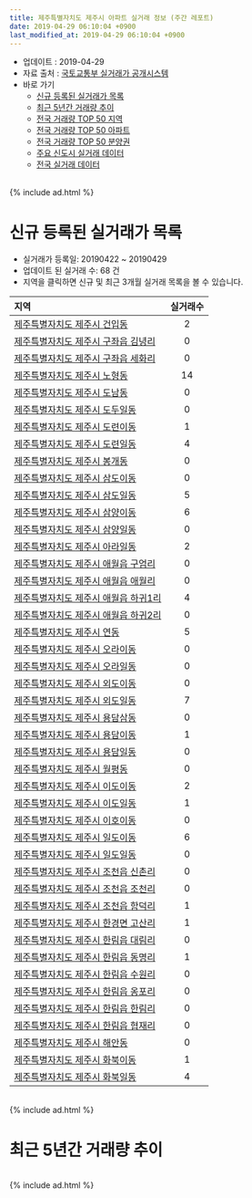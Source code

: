 ```yaml
---
title: 제주특별자치도 제주시 아파트 실거래 정보 (주간 레포트)
date: 2019-04-29 06:10:04 +0900
last_modified_at: 2019-04-29 06:10:04 +0900
---
```


* 업데이트 : 2019-04-29
* 자료 출처 : [국토교통부 실거래가 공개시스템](http://rt.molit.go.kr)
* 바로 가기
    * [신규 등록된 실거래가 목록](#신규-등록된-실거래가-목록)
    * [최근 5년간 거래량 추이](#최근-5년간-거래량-추이)
    * [전국 거래량 TOP 50 지역](https://inasie.github.io/apt-trade-info/최근-3개월-전국에서-가장-거래가-많이-발생한-지역)
    * [전국 거래량 TOP 50 아파트](https://inasie.github.io/apt-trade-info/최근-3개월-전국에서-가장-거래가-많이-발생한-아파트)
    * [전국 거래량 TOP 50 분양권](https://inasie.github.io/apt-trade-info/최근-3개월-전국에서-가장-거래가-많이-발생한-분양권)
    * [주요 신도시 실거래 데이터](https://inasie.github.io/apt-trade-info/주요-신도시)
    * [전국 실거래 데이터](https://inasie.github.io/apt-trade-info/전국)

<br>
{% include ad.html %}
<br>

# 신규 등록된 실거래가 목록
* 실거래가 등록일: 20190422 ~ 20190429
* 업데이트 된 실거래 수: 68 건
* 지역을 클릭하면 신규 및 최근 3개월 실거래 목록을 볼 수 있습니다.


|지역|실거래수|
|:---|:---:|
|[제주특별자치도 제주시 건입동](https://inasie.github.io/apt-trade-info/제주특별자치도-제주시-건입동)|2|
|[제주특별자치도 제주시 구좌읍 김녕리](https://inasie.github.io/apt-trade-info/제주특별자치도-제주시-구좌읍-김녕리)|0|
|[제주특별자치도 제주시 구좌읍 세화리](https://inasie.github.io/apt-trade-info/제주특별자치도-제주시-구좌읍-세화리)|0|
|[제주특별자치도 제주시 노형동](https://inasie.github.io/apt-trade-info/제주특별자치도-제주시-노형동)|14|
|[제주특별자치도 제주시 도남동](https://inasie.github.io/apt-trade-info/제주특별자치도-제주시-도남동)|0|
|[제주특별자치도 제주시 도두일동](https://inasie.github.io/apt-trade-info/제주특별자치도-제주시-도두일동)|0|
|[제주특별자치도 제주시 도련이동](https://inasie.github.io/apt-trade-info/제주특별자치도-제주시-도련이동)|1|
|[제주특별자치도 제주시 도련일동](https://inasie.github.io/apt-trade-info/제주특별자치도-제주시-도련일동)|4|
|[제주특별자치도 제주시 봉개동](https://inasie.github.io/apt-trade-info/제주특별자치도-제주시-봉개동)|0|
|[제주특별자치도 제주시 삼도이동](https://inasie.github.io/apt-trade-info/제주특별자치도-제주시-삼도이동)|0|
|[제주특별자치도 제주시 삼도일동](https://inasie.github.io/apt-trade-info/제주특별자치도-제주시-삼도일동)|5|
|[제주특별자치도 제주시 삼양이동](https://inasie.github.io/apt-trade-info/제주특별자치도-제주시-삼양이동)|6|
|[제주특별자치도 제주시 삼양일동](https://inasie.github.io/apt-trade-info/제주특별자치도-제주시-삼양일동)|0|
|[제주특별자치도 제주시 아라일동](https://inasie.github.io/apt-trade-info/제주특별자치도-제주시-아라일동)|2|
|[제주특별자치도 제주시 애월읍 구엄리](https://inasie.github.io/apt-trade-info/제주특별자치도-제주시-애월읍-구엄리)|0|
|[제주특별자치도 제주시 애월읍 애월리](https://inasie.github.io/apt-trade-info/제주특별자치도-제주시-애월읍-애월리)|0|
|[제주특별자치도 제주시 애월읍 하귀1리](https://inasie.github.io/apt-trade-info/제주특별자치도-제주시-애월읍-하귀1리)|4|
|[제주특별자치도 제주시 애월읍 하귀2리](https://inasie.github.io/apt-trade-info/제주특별자치도-제주시-애월읍-하귀2리)|0|
|[제주특별자치도 제주시 연동](https://inasie.github.io/apt-trade-info/제주특별자치도-제주시-연동)|5|
|[제주특별자치도 제주시 오라이동](https://inasie.github.io/apt-trade-info/제주특별자치도-제주시-오라이동)|0|
|[제주특별자치도 제주시 오라일동](https://inasie.github.io/apt-trade-info/제주특별자치도-제주시-오라일동)|0|
|[제주특별자치도 제주시 외도이동](https://inasie.github.io/apt-trade-info/제주특별자치도-제주시-외도이동)|0|
|[제주특별자치도 제주시 외도일동](https://inasie.github.io/apt-trade-info/제주특별자치도-제주시-외도일동)|7|
|[제주특별자치도 제주시 용담삼동](https://inasie.github.io/apt-trade-info/제주특별자치도-제주시-용담삼동)|0|
|[제주특별자치도 제주시 용담이동](https://inasie.github.io/apt-trade-info/제주특별자치도-제주시-용담이동)|1|
|[제주특별자치도 제주시 용담일동](https://inasie.github.io/apt-trade-info/제주특별자치도-제주시-용담일동)|0|
|[제주특별자치도 제주시 월평동](https://inasie.github.io/apt-trade-info/제주특별자치도-제주시-월평동)|0|
|[제주특별자치도 제주시 이도이동](https://inasie.github.io/apt-trade-info/제주특별자치도-제주시-이도이동)|2|
|[제주특별자치도 제주시 이도일동](https://inasie.github.io/apt-trade-info/제주특별자치도-제주시-이도일동)|1|
|[제주특별자치도 제주시 이호이동](https://inasie.github.io/apt-trade-info/제주특별자치도-제주시-이호이동)|0|
|[제주특별자치도 제주시 일도이동](https://inasie.github.io/apt-trade-info/제주특별자치도-제주시-일도이동)|6|
|[제주특별자치도 제주시 일도일동](https://inasie.github.io/apt-trade-info/제주특별자치도-제주시-일도일동)|0|
|[제주특별자치도 제주시 조천읍 신촌리](https://inasie.github.io/apt-trade-info/제주특별자치도-제주시-조천읍-신촌리)|0|
|[제주특별자치도 제주시 조천읍 조천리](https://inasie.github.io/apt-trade-info/제주특별자치도-제주시-조천읍-조천리)|0|
|[제주특별자치도 제주시 조천읍 함덕리](https://inasie.github.io/apt-trade-info/제주특별자치도-제주시-조천읍-함덕리)|1|
|[제주특별자치도 제주시 한경면 고산리](https://inasie.github.io/apt-trade-info/제주특별자치도-제주시-한경면-고산리)|1|
|[제주특별자치도 제주시 한림읍 대림리](https://inasie.github.io/apt-trade-info/제주특별자치도-제주시-한림읍-대림리)|0|
|[제주특별자치도 제주시 한림읍 동명리](https://inasie.github.io/apt-trade-info/제주특별자치도-제주시-한림읍-동명리)|1|
|[제주특별자치도 제주시 한림읍 수원리](https://inasie.github.io/apt-trade-info/제주특별자치도-제주시-한림읍-수원리)|0|
|[제주특별자치도 제주시 한림읍 옹포리](https://inasie.github.io/apt-trade-info/제주특별자치도-제주시-한림읍-옹포리)|0|
|[제주특별자치도 제주시 한림읍 한림리](https://inasie.github.io/apt-trade-info/제주특별자치도-제주시-한림읍-한림리)|0|
|[제주특별자치도 제주시 한림읍 협재리](https://inasie.github.io/apt-trade-info/제주특별자치도-제주시-한림읍-협재리)|0|
|[제주특별자치도 제주시 해안동](https://inasie.github.io/apt-trade-info/제주특별자치도-제주시-해안동)|0|
|[제주특별자치도 제주시 화북이동](https://inasie.github.io/apt-trade-info/제주특별자치도-제주시-화북이동)|1|
|[제주특별자치도 제주시 화북일동](https://inasie.github.io/apt-trade-info/제주특별자치도-제주시-화북일동)|4|


<br>
{% include ad.html %}
<br>

# 최근 5년간 거래량 추이


<div style="width:100%;">
    <canvas id="deal_progress" height="200"></canvas>
</div>

<script>
new Chart(document.getElementById("deal_progress"), {
    type: 'line',
    data: {
        labels: ['201404','201405','201406','201407','201408','201409','201410','201411','201412','201501','201502','201503','201504','201505','201506','201507','201508','201509','201510','201511','201512','201601','201602','201603','201604','201605','201606','201607','201608','201609','201610','201611','201612','201701','201702','201703','201704','201705','201706','201707','201708','201709','201710','201711','201712','201801','201802','201803','201804','201805','201806','201807','201808','201809','201810','201811','201812','201901','201902','201903','201904'],
        datasets: [{
            label: '매매',
            pointRadius: 1,
            data: [220, 180, 239, 299, 297, 332, 383, 279, 392, 346, 230, 233, 217, 170, 187, 184, 154, 174, 227, 251, 303, 309, 199, 215, 140, 132, 167, 246, 205, 175, 242, 258, 189, 185, 143, 123, 134, 101, 144, 123, 119, 143, 147, 185, 215, 183, 124, 176, 133, 155, 144, 123, 148, 137, 211, 213, 213, 186, 108, 123, 62],
            borderColor: "rgba(255, 201, 14, 1)",
            backgroundColor: "rgba(255, 201, 14, 0.5)",
            fill: false,
            lineTension: 0
        },{
            label: '전월세',
            pointRadius: 1,
            data: [66, 54, 50, 58, 81, 98, 134, 105, 158, 210, 181, 143, 140, 80, 72, 68, 94, 103, 123, 122, 213, 230, 166, 138, 110, 100, 83, 80, 104, 119, 152, 148, 219, 249, 202, 118, 91, 97, 100, 129, 166, 162, 149, 180, 266, 422, 240, 179, 147, 143, 161, 160, 174, 157, 206, 154, 227, 348, 281, 151, 93],
            borderColor: "rgba(0, 141, 185, 1)",
            backgroundColor: "rgba(0, 141, 185, 0.5)",
            fill: false,
            lineTension: 0
        }
        ]
    },
    options: {
        responsive: true,
        title: {
            display: false
        },
        tooltips: {
            mode: 'index',
            intersect: false
        },
        hover: {
            mode: 'nearest',
            intersect: true
        },
        scales: {
            xAxes: [{
                display: true,
                scaleLabel: {
                    display: true,
                    labelString: '년/월'
                }
            }],
            yAxes: [{
                display: true,
                ticks: {
                    suggestedMin: 0,
                },
                scaleLabel: {
                    display: true,
                    labelString: '실거래 수'
                }
            }]
        }
    }
});

</script>


<br>
{% include ad.html %}
<br>

